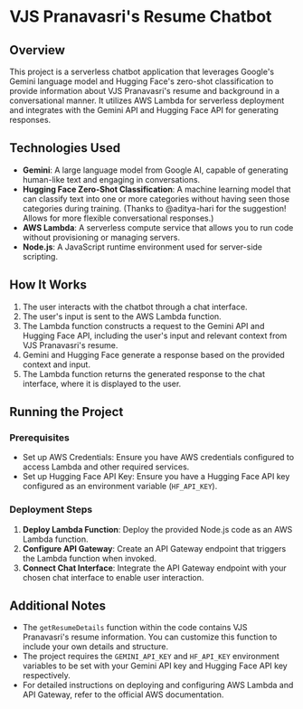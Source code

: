 # VJS Pranavasri's Resume Chatbot

## Overview

This project is a serverless chatbot application that leverages Google's Gemini language model and Hugging Face's zero-shot classification to provide information about VJS Pranavasri's resume and background in a conversational manner. It utilizes AWS Lambda for serverless deployment and integrates with the Gemini API and Hugging Face API for generating responses.

## Technologies Used

- **Gemini**: A large language model from Google AI, capable of generating human-like text and engaging in conversations.
- **Hugging Face Zero-Shot Classification**: A machine learning model that can classify text into one or more categories without having seen those categories during training. (Thanks to @aditya-hari for the suggestion! Allows for more flexible conversational responses.)
- **AWS Lambda**: A serverless compute service that allows you to run code without provisioning or managing servers.
- **Node.js**: A JavaScript runtime environment used for server-side scripting.

## How It Works

1. The user interacts with the chatbot through a chat interface.
2. The user's input is sent to the AWS Lambda function.
3. The Lambda function constructs a request to the Gemini API and Hugging Face API, including the user's input and relevant context from VJS Pranavasri's resume.
4. Gemini and Hugging Face generate a response based on the provided context and input.
5. The Lambda function returns the generated response to the chat interface, where it is displayed to the user.

## Running the Project

### Prerequisites

- Set up AWS Credentials: Ensure you have AWS credentials configured to access Lambda and other required services.
- Set up Hugging Face API Key: Ensure you have a Hugging Face API key configured as an environment variable (`HF_API_KEY`).

### Deployment Steps

1. **Deploy Lambda Function**: Deploy the provided Node.js code as an AWS Lambda function.
2. **Configure API Gateway**: Create an API Gateway endpoint that triggers the Lambda function when invoked.
3. **Connect Chat Interface**: Integrate the API Gateway endpoint with your chosen chat interface to enable user interaction.

## Additional Notes

- The `getResumeDetails` function within the code contains VJS Pranavasri's resume information. You can customize this function to include your own details and structure.
- The project requires the `GEMINI_API_KEY` and `HF_API_KEY` environment variables to be set with your Gemini API key and Hugging Face API key respectively.
- For detailed instructions on deploying and configuring AWS Lambda and API Gateway, refer to the official AWS documentation.
